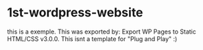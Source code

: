 # 1st-wordpress-website
this is a exemple.
This was exported by: Export WP Pages to Static HTML/CSS v3.0.0.
This isnt a template for "Plug and Play" :) 

